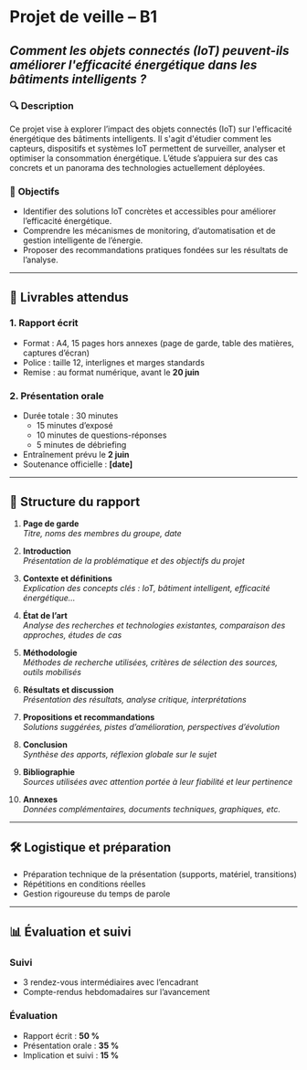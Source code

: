 # **Projet de veille – B1**  
## *Comment les objets connectés (IoT) peuvent-ils améliorer l'efficacité énergétique dans les bâtiments intelligents ?*

### 🔍 **Description**  
Ce projet vise à explorer l’impact des objets connectés (IoT) sur l'efficacité énergétique des bâtiments intelligents. Il s'agit d'étudier comment les capteurs, dispositifs et systèmes IoT permettent de surveiller, analyser et optimiser la consommation énergétique. L’étude s’appuiera sur des cas concrets et un panorama des technologies actuellement déployées.

### 🎯 **Objectifs**  
- Identifier des solutions IoT concrètes et accessibles pour améliorer l’efficacité énergétique.
- Comprendre les mécanismes de monitoring, d’automatisation et de gestion intelligente de l’énergie.
- Proposer des recommandations pratiques fondées sur les résultats de l’analyse.

---

## 📄 **Livrables attendus**

### **1. Rapport écrit**
- Format : A4, 15 pages hors annexes (page de garde, table des matières, captures d’écran)
- Police : taille 12, interlignes et marges standards
- Remise : au format numérique, avant le **20 juin**

### **2. Présentation orale**
- Durée totale : 30 minutes  
  - 15 minutes d’exposé  
  - 10 minutes de questions-réponses  
  - 5 minutes de débriefing
- Entraînement prévu le **2 juin**  
- Soutenance officielle : **[date]**

---

## 🧱 **Structure du rapport**

1. **Page de garde**  
   *Titre, noms des membres du groupe, date*

2. **Introduction**  
   *Présentation de la problématique et des objectifs du projet*

3. **Contexte et définitions**  
   *Explication des concepts clés : IoT, bâtiment intelligent, efficacité énergétique…*

4. **État de l’art**  
   *Analyse des recherches et technologies existantes, comparaison des approches, études de cas*

5. **Méthodologie**  
   *Méthodes de recherche utilisées, critères de sélection des sources, outils mobilisés*

6. **Résultats et discussion**  
   *Présentation des résultats, analyse critique, interprétations*

7. **Propositions et recommandations**  
   *Solutions suggérées, pistes d’amélioration, perspectives d’évolution*

8. **Conclusion**  
   *Synthèse des apports, réflexion globale sur le sujet*

9. **Bibliographie**  
   *Sources utilisées avec attention portée à leur fiabilité et leur pertinence*

10. **Annexes**  
   *Données complémentaires, documents techniques, graphiques, etc.*

---

## 🛠️ **Logistique et préparation**
- Préparation technique de la présentation (supports, matériel, transitions)
- Répétitions en conditions réelles
- Gestion rigoureuse du temps de parole

---

## 📊 **Évaluation et suivi**

### **Suivi**
- 3 rendez-vous intermédiaires avec l’encadrant
- Compte-rendus hebdomadaires sur l’avancement

### **Évaluation**
- Rapport écrit : **50 %**  
- Présentation orale : **35 %**  
- Implication et suivi : **15 %**
